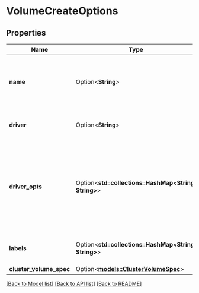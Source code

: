 # VolumeCreateOptions

## Properties

Name | Type | Description | Notes
------------ | ------------- | ------------- | -------------
**name** | Option<**String**> | The new volume's name. If not specified, Docker generates a name.  | [optional]
**driver** | Option<**String**> | Name of the volume driver to use. | [optional][default to local]
**driver_opts** | Option<**std::collections::HashMap<String, String>**> | A mapping of driver options and values. These options are passed directly to the driver and are driver specific.  | [optional]
**labels** | Option<**std::collections::HashMap<String, String>**> | User-defined key/value metadata. | [optional]
**cluster_volume_spec** | Option<[**models::ClusterVolumeSpec**](ClusterVolumeSpec.md)> |  | [optional]

[[Back to Model list]](../README.md#documentation-for-models) [[Back to API list]](../README.md#documentation-for-api-endpoints) [[Back to README]](../README.md)


